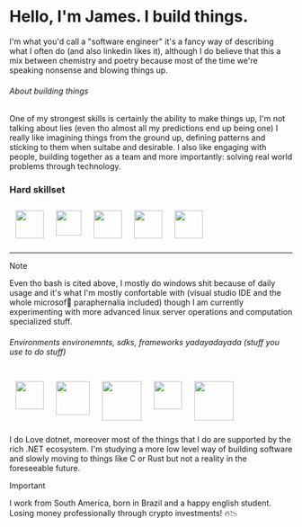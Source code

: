# Hello, I'm James. I build things.
I'm what you'd call a "software engineer" it's a fancy way of describing what I often do (and also linkedin 
likes it), although I do believe that this a mix between chemistry and poetry because most of the time we're speaking nonsense 
and blowing things up.

###### About building things
One of my strongest skills is certainly the ability to make things up, I'm not talking about lies (even 
tho almost all my predictions end up being one) I really like imagining things from the ground up, defining patterns 
and sticking to them when suitabe and desirable. I also like engaging with people, building together as a team and 
more importantly: solving real world problems through technology.

### Hard skillset

<div style="display: flex;">
   <img heigh="40px" width="50" style="margin:11px" src="https://cdn.jsdelivr.net/gh/devicons/devicon@latest/icons/csharp/csharp-plain.svg"  />
   <img heigh="40px" width="45" style="margin:11px" src="https://cdn.jsdelivr.net/gh/devicons/devicon@latest/icons/typescript/typescript-plain.svg"/>
   <img heigh="40px" width="50" style="margin:11px" src="https://cdn.jsdelivr.net/gh/devicons/devicon@latest/icons/azuresqldatabase/azuresqldatabase-original.svg"/>
   <img heigh="40px" width="50" style="margin:11px" src="https://cdn.jsdelivr.net/gh/devicons/devicon@latest/icons/powershell/powershell-original.svg"/>
   <img heigh="40px" width="50" style="margin:11px" src="https://cdn.jsdelivr.net/gh/devicons/devicon@latest/icons/bash/bash-original.svg"/>
          
</div>

---
> [!NOTE]
> Even tho bash is cited above, I mostly do windows shit because of daily usage and it's what I'm mostly 
confortable with (visual studio IDE and the whole microsof💖 paraphernalia included) though I am currently experimenting with more advanced linux
server operations and computation specialized stuff.

###### Environments environemnts, sdks, frameworks yadayadayada (stuff you use to do stuff)
<div style="display: flex; flex-direction:row">
   <img heigh="40px" width="50" style="margin:11px" src="https://www.svgrepo.com/show/376369/dotnet.svg"/>
   <img heigh="40px" width="60" style="margin:11px" src="https://cdn.jsdelivr.net/gh/devicons/devicon@latest/icons/postgresql/postgresql-original.svg"  />
   <img heigh="40px" width="70" style="margin:11px" src="https://cdn.jsdelivr.net/gh/devicons/devicon@latest/icons/docker/docker-plain.svg"  />
   <img heigh="40px" width="50" style="margin:11px" src="https://cdn.jsdelivr.net/gh/devicons/devicon@latest/icons/wasm/wasm-original.svg"  />
   <img heigh="40px" width="70" style="margin:11px" src="https://cdn.jsdelivr.net/gh/devicons/devicon@latest/icons/nodejs/nodejs-original-wordmark.svg" />
</div>

I do Love dotnet, moreover most of the things that I do are supported by the rich .NET ecosystem. I'm
studying a more low level way of building software and slowly moving to things like C or Rust but 
not a reality in the foreseeable future.

> [!IMPORTANT]
> I work from South America, born in Brazil and a happy english student. <br/>
> Losing money professionally through crypto investments! 🔥📉
